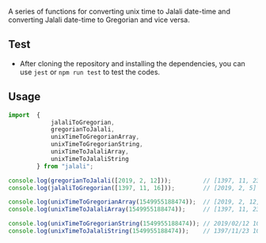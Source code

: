 
A series of functions for converting unix time to Jalali date-time and converting Jalali date-time to Gregorian and vice versa.

## Test

* After cloning the repository and installing the dependencies, you can use `jest` or `npm run test` to test the codes. 

## Usage

```javascript
import  { 
            jalaliToGregorian, 
            gregorianToJalali,
            unixTimeToGregorianArray, 
            unixTimeToGregorianString,
            unixTimeToJalaliArray, 
            unixTimeToJalaliString 
        } from "jalali";

console.log(gregorianToJalali([2019, 2, 12]));         // [1397, 11, 23]
console.log(jalaliToGregorian([1397, 11, 16]));        // [2019, 2, 5]

console.log(unixTimeToGregorianArray(1549955188474));  // [2019, 2, 12, 10, 36, 28]
console.log(unixTimeToJalaliArray(1549955188474));     // [1397, 11, 23, 10, 36, 28]

console.log(unixTimeToGregorianString(1549955188474)); // 2019/02/12 10:36:28
console.log(unixTimeToJalaliString(1549955188474));    // 1397/11/23 10:36:28
```
